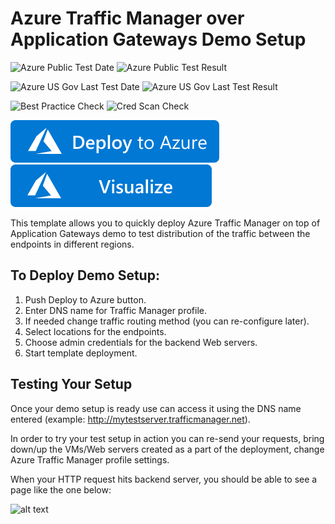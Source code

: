# Azure Traffic Manager over Application Gateways Demo Setup

![Azure Public Test Date](https://azurequickstartsservice.blob.core.windows.net/badges/traffic-manager-application-gateway-demo-setup/PublicLastTestDate.svg)
![Azure Public Test Result](https://azurequickstartsservice.blob.core.windows.net/badges/traffic-manager-application-gateway-demo-setup/PublicDeployment.svg)

![Azure US Gov Last Test Date](https://azurequickstartsservice.blob.core.windows.net/badges/traffic-manager-application-gateway-demo-setup/FairfaxLastTestDate.svg)
![Azure US Gov Last Test Result](https://azurequickstartsservice.blob.core.windows.net/badges/traffic-manager-application-gateway-demo-setup/FairfaxDeployment.svg)

![Best Practice Check](https://azurequickstartsservice.blob.core.windows.net/badges/traffic-manager-application-gateway-demo-setup/BestPracticeResult.svg)
![Cred Scan Check](https://azurequickstartsservice.blob.core.windows.net/badges/traffic-manager-application-gateway-demo-setup/CredScanResult.svg)

[![Deploy To Azure](https://raw.githubusercontent.com/Azure/azure-quickstart-templates/master/1-CONTRIBUTION-GUIDE/images/deploytoazure.svg?sanitize=true)]("https://portal.azure.com/#create/Microsoft.Template/uri/https%3A%2F%2Fraw.githubusercontent.com%2FAzure%2Fazure-quickstart-templates%2Fmaster%2Ftraffic-manager-application-gateway-demo-setup%2Fazuredeploy.json")
[![Visualize](https://raw.githubusercontent.com/Azure/azure-quickstart-templates/master/1-CONTRIBUTION-GUIDE/images/visualizebutton.svg?sanitize=true)]("http://armviz.io/#/?load=https%3A%2F%2Fraw.githubusercontent.com%2FAzure%2Fazure-quickstart-templates%2Fmaster%2Ftraffic-manager-application-gateway-demo-setup%2Fazuredeploy.json")

This template allows you to quickly deploy Azure Traffic Manager on top of
Application Gateways demo to test distribution of the traffic between the
endpoints in different regions.

## To Deploy Demo Setup:

1. Push Deploy to Azure button.
2. Enter DNS name for Traffic Manager profile.
3. If needed change traffic routing method (you can re-configure later).
4. Select locations for the endpoints.
5. Choose admin credentials for the backend Web servers.
6. Start template deployment.

## Testing Your Setup

Once your demo setup is ready use can access it using the DNS name entered
(example: http://mytestserver.trafficmanager.net).

In order to try your test setup in action you can re-send your requests, bring
down/up the VMs/Web servers created as a part of the deployment, change Azure
Traffic Manager profile settings.

When your HTTP request hits backend server, you should be able to see a page
like the one below:

![alt text](images/serverhit.png "Backend server response")
